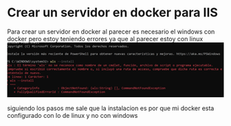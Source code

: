# Crear un servidor en docker para IIS
Para crear un servidor en docker al parecer es necesario el windows con docker pero estoy teniendo errores ya que al parecer estoy con linux 
![comandos desde terminal](./imagenes/examen1.png)

siguiendo los pasos me sale que la instalacion es por que mi docker esta configurado con lo de linux y no con windows 
